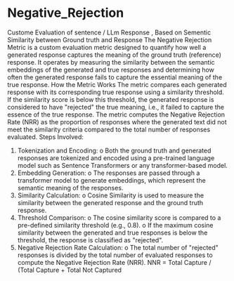 # Negative_Rejection
Custome Evaluation of sentence / LLm Response , Based on Sementic Similarity between Ground truth and Response
The Negative Rejection Metric is a custom evaluation metric designed to quantify how well a generated response captures the meaning of the ground truth (reference) response. It operates by measuring the similarity between the semantic embeddings of the generated and true responses and determining how often the generated response fails to capture the essential meaning of the true response.
How the Metric Works
The metric compares each generated response with its corresponding true response using a similarity threshold. If the similarity score is below this threshold, the generated response is considered to have "rejected" the true meaning, i.e., it failed to capture the essence of the true response.
The metric computes the Negative Rejection Rate (NRR) as the proportion of responses where the generated text did not meet the similarity criteria compared to the total number of responses evaluated.
Steps Involved:
1.	Tokenization and Encoding:
o	Both the ground truth and generated responses are tokenized and encoded using a pre-trained language model such as Sentence Transformers or any transformer-based model.
2.	Embedding Generation:
o	The responses are passed through a transformer model to generate embeddings, which represent the semantic meaning of the responses.
3.	Similarity Calculation:
o	Cosine Similarity is used to measure the similarity between the generated response and the ground truth response.
4.	Threshold Comparison:
o	The cosine similarity score is compared to a pre-defined similarity threshold (e.g., 0.8).
o	If the maximum cosine similarity between the generated and true responses is below the threshold, the response is classified as "rejected".
5.	Negative Rejection Rate Calculation:
o	The total number of "rejected" responses is divided by the total number of evaluated responses to compute the Negative Rejection Rate (NRR).
NNR = Total Capture / (Total Capture + Total Not Captured

